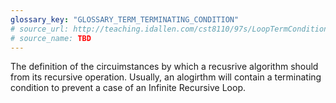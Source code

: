 ```yaml
---
glossary_key: "GLOSSARY_TERM_TERMINATING_CONDITION"
# source_url: http://teaching.idallen.com/cst8110/97s/LoopTermConditions.html
# source_name: TBD
---
```


The definition of the circuimstances by which a recusrive algorithm should from its recursive operation. Usually, an alogirthm will contain a terminating condition to prevent a case of an Infinite Recursive Loop.
